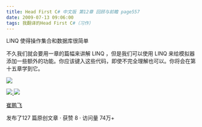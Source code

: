 ```yaml
---
title: Head First C# 中文版 第12章 回顾与前瞻 page557
date: 2009-07-13 09:06:00
tags: 我翻译的Head First C#（习作）
---
```

LINQ  使得操作集合和数据库很简单

  

不久我们就会要用一章的篇幅来讲解  LINQ  ，但是我们可以使用  LINQ
来给模拟器添加一些额外的功能。你应该键入这些代码，即使不完全理解也可以。你将会在第十五章学到它。

  

![](https://p-blog.csdn.net/images/p_blog_csdn_net/cuipengfei1/EntryImages/20090713/2009-07-13_08-48-29.jpg)



[ ![](https://profile.csdnimg.cn/5/2/5/3_cuipengfei1)
![](https://g.csdnimg.cn/static/user-reg-year/1x/11.png)
](https://blog.csdn.net/cuipengfei1)

[ 崔鹏飞 ](https://blog.csdn.net/cuipengfei1)

发布了127 篇原创文章  ·  获赞 8  ·  访问量 74万+

